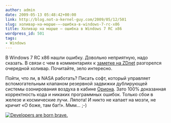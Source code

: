 ```yaml
---
author: admin
date: 2009-05-13 05:48:42+00:00
link: http://blog.not-a-kernel-guy.com/2009/05/12/501
slug: холивар-на-марше-–-ошибка-в-windows-7-rc-x86
title: Холивар на марше – ошибка в Windows 7 RC x86
wordpress_id: 501
tags:
- Windows
---
```


В Windows 7 RC x86 нашли ошибку. Довольно неприятную, надо сказать. В связи с чем в комментариях к [заметке на ZDnet](http://blogs.zdnet.com/Bott/?p=1003) разгорелся очередной холивар. Почитайте, зело интересно.

Пойти, что ли, в NASA работать? Писать софт, который управляет вспомогательным клапаном резервной задвижки дублирующей системы озонирования воздуха в кабине [Ориона](http://www.nasa.gov/mission_pages/constellation/orion/index.html). Зато 100% доказанная корректность кода и никаких программных ошибок. Только сбои в железе и космические лучи. Ляпота! И никто не капает на мозги, не кричит «О боже, там баг!». Ммм… ;-)

[![Developers are born brave.](/2009/05/developersarebornbrave_small.jpg)](/2009/05/developersarebornbrave.jpg)
